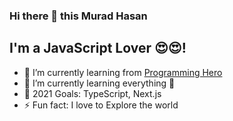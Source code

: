 ### Hi there 👋 this Murad Hasan

  ## I'm a  JavaScript Lover 😍😍!
  - 🔭 I’m currently learning from [Programming Hero](https://web.programming-hero.com/)
  - 🌱 I’m currently learning everything 🤣
  - 🥅 2021 Goals: TypeScript, Next.js
  - ⚡ Fun fact: I love to Explore the world 
